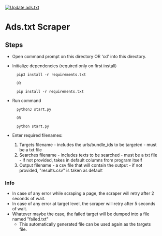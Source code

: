 [![Update ads.txt](https://github.com/venkataramanab/ads-txt/actions/workflows/main.yml/badge.svg)](https://github.com/venkataramanab/ads-txt/actions/workflows/main.yml)
# Ads.txt Scraper

## Steps

- Open command prompt on this directory OR 'cd' into this directory.

- Initialize dependencies (required only on first install)

        pip3 install -r requirements.txt

        OR

        pip install -r requirements.txt

- Run command

        python3 start.py

        OR

        python start.py

- Enter required filenames:
    1. Targets filename - includes the urls/bundle_ids to be targeted - must be a txt file
    2. Searches filename - includes texts to be searched - must be a txt file - if not provided, takes in default columns from program itself
    3. Output filename - a csv file that will contain the output - if not provided, "results.csv" is taken as default


### Info

- In case of any error while scraping a page, the scraper will retry after 2 seconds of wait.
- In case of any error at target level, the scraper will retry after 5 seconds of wait.
- Whatever maybe the case, the failed target will be dumped into a file named "failed.txt"
    - This automatically generated file can be used again as the targets file.
